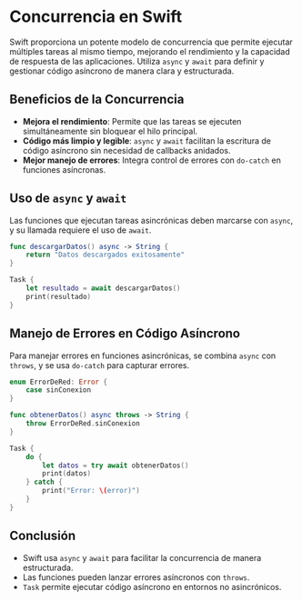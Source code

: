 # Concurrencia en Swift

Swift proporciona un potente modelo de concurrencia que permite ejecutar múltiples tareas al mismo tiempo, mejorando el rendimiento y la capacidad de respuesta de las aplicaciones. Utiliza `async` y `await` para definir y gestionar código asíncrono de manera clara y estructurada.

## Beneficios de la Concurrencia
- **Mejora el rendimiento**: Permite que las tareas se ejecuten simultáneamente sin bloquear el hilo principal.
- **Código más limpio y legible**: `async` y `await` facilitan la escritura de código asíncrono sin necesidad de callbacks anidados.
- **Mejor manejo de errores**: Integra control de errores con `do-catch` en funciones asíncronas.

## Uso de `async` y `await`

Las funciones que ejecutan tareas asincrónicas deben marcarse con `async`, y su llamada requiere el uso de `await`.

```swift
func descargarDatos() async -> String {
    return "Datos descargados exitosamente"
}

Task {
    let resultado = await descargarDatos()
    print(resultado)
}
```

## Manejo de Errores en Código Asíncrono

Para manejar errores en funciones asincrónicas, se combina `async` con `throws`, y se usa `do-catch` para capturar errores.

```swift
enum ErrorDeRed: Error {
    case sinConexion
}

func obtenerDatos() async throws -> String {
    throw ErrorDeRed.sinConexion
}

Task {
    do {
        let datos = try await obtenerDatos()
        print(datos)
    } catch {
        print("Error: \(error)")
    }
}
```

## Conclusión
- Swift usa `async` y `await` para facilitar la concurrencia de manera estructurada.
- Las funciones pueden lanzar errores asíncronos con `throws`.
- `Task` permite ejecutar código asíncrono en entornos no asincrónicos.

